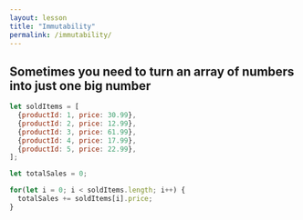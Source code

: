 ```yaml
---
layout: lesson
title: "Immutability"
permalink: /immutability/
---
```



## Sometimes you need to turn an array of numbers into just one big number

```js
let soldItems = [
  {productId: 1, price: 30.99},
  {productId: 2, price: 12.99},
  {productId: 3, price: 61.99},
  {productId: 4, price: 17.99},
  {productId: 5, price: 22.99},
];

let totalSales = 0;

for(let i = 0; i < soldItems.length; i++) {
  totalSales += soldItems[i].price;
}

```


